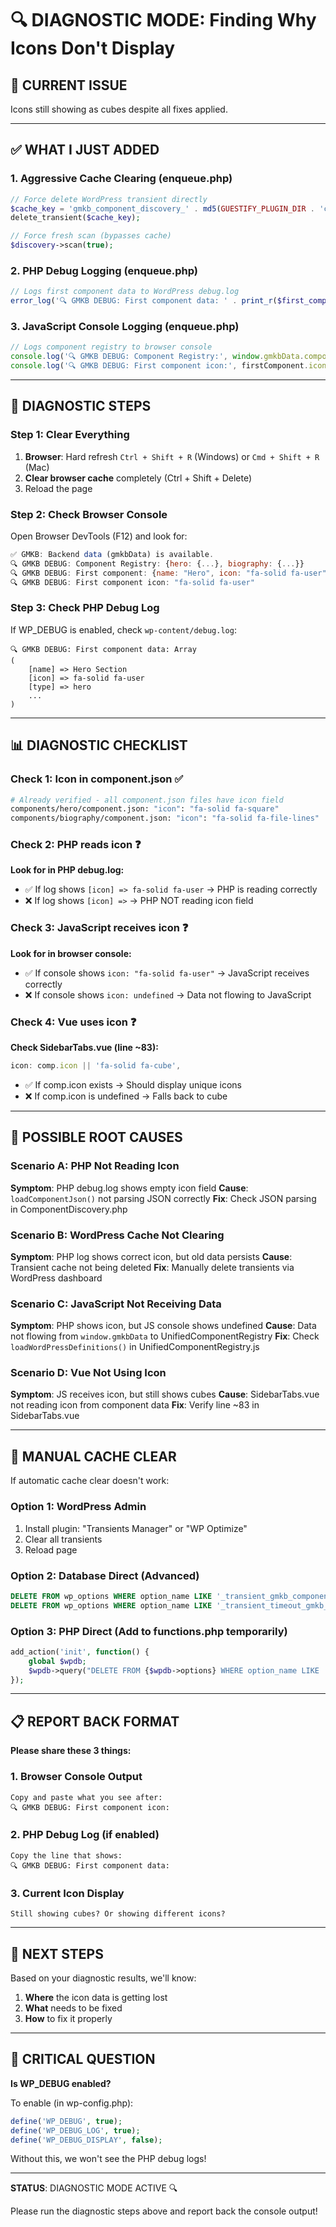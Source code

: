 # 🔍 DIAGNOSTIC MODE: Finding Why Icons Don't Display

## 🚨 CURRENT ISSUE
Icons still showing as cubes despite all fixes applied.

---

## ✅ WHAT I JUST ADDED

### 1. Aggressive Cache Clearing (enqueue.php)
```php
// Force delete WordPress transient directly
$cache_key = 'gmkb_component_discovery_' . md5(GUESTIFY_PLUGIN_DIR . 'components/');
delete_transient($cache_key);

// Force fresh scan (bypasses cache)
$discovery->scan(true);
```

### 2. PHP Debug Logging (enqueue.php)
```php
// Logs first component data to WordPress debug.log
error_log('🔍 GMKB DEBUG: First component data: ' . print_r($first_component, true));
```

### 3. JavaScript Console Logging (enqueue.php)
```javascript
// Logs component registry to browser console
console.log('🔍 GMKB DEBUG: Component Registry:', window.gmkbData.componentRegistry);
console.log('🔍 GMKB DEBUG: First component icon:', firstComponent.icon);
```

---

## 🧪 DIAGNOSTIC STEPS

### Step 1: Clear Everything
1. **Browser**: Hard refresh `Ctrl + Shift + R` (Windows) or `Cmd + Shift + R` (Mac)
2. **Clear browser cache** completely (Ctrl + Shift + Delete)
3. Reload the page

### Step 2: Check Browser Console
Open Browser DevTools (F12) and look for:

```javascript
✅ GMKB: Backend data (gmkbData) is available.
🔍 GMKB DEBUG: Component Registry: {hero: {...}, biography: {...}}
🔍 GMKB DEBUG: First component: {name: "Hero", icon: "fa-solid fa-user", ...}
🔍 GMKB DEBUG: First component icon: "fa-solid fa-user"
```

### Step 3: Check PHP Debug Log
If WP_DEBUG is enabled, check `wp-content/debug.log`:

```
🔍 GMKB DEBUG: First component data: Array
(
    [name] => Hero Section
    [icon] => fa-solid fa-user
    [type] => hero
    ...
)
```

---

## 📊 DIAGNOSTIC CHECKLIST

### Check 1: Icon in component.json ✅
```bash
# Already verified - all component.json files have icon field
components/hero/component.json: "icon": "fa-solid fa-square"
components/biography/component.json: "icon": "fa-solid fa-file-lines"
```

### Check 2: PHP reads icon ❓
**Look for in PHP debug.log:**
- ✅ If log shows `[icon] => fa-solid fa-user` → PHP is reading correctly
- ❌ If log shows `[icon] =>` → PHP NOT reading icon field

### Check 3: JavaScript receives icon ❓
**Look for in browser console:**
- ✅ If console shows `icon: "fa-solid fa-user"` → JavaScript receives correctly
- ❌ If console shows `icon: undefined` → Data not flowing to JavaScript

### Check 4: Vue uses icon ❓
**Check SidebarTabs.vue (line ~83):**
```javascript
icon: comp.icon || 'fa-solid fa-cube',
```
- ✅ If comp.icon exists → Should display unique icons
- ❌ If comp.icon is undefined → Falls back to cube

---

## 🎯 POSSIBLE ROOT CAUSES

### Scenario A: PHP Not Reading Icon
**Symptom**: PHP debug.log shows empty icon field
**Cause**: `loadComponentJson()` not parsing JSON correctly
**Fix**: Check JSON parsing in ComponentDiscovery.php

### Scenario B: WordPress Cache Not Clearing
**Symptom**: PHP log shows correct icon, but old data persists
**Cause**: Transient cache not being deleted
**Fix**: Manually delete transients via WordPress dashboard

### Scenario C: JavaScript Not Receiving Data
**Symptom**: PHP shows icon, but JS console shows undefined
**Cause**: Data not flowing from `window.gmkbData` to UnifiedComponentRegistry
**Fix**: Check `loadWordPressDefinitions()` in UnifiedComponentRegistry.js

### Scenario D: Vue Not Using Icon
**Symptom**: JS receives icon, but still shows cubes
**Cause**: SidebarTabs.vue not reading icon from component data
**Fix**: Verify line ~83 in SidebarTabs.vue

---

## 🔧 MANUAL CACHE CLEAR

If automatic cache clear doesn't work:

### Option 1: WordPress Admin
1. Install plugin: "Transients Manager" or "WP Optimize"
2. Clear all transients
3. Reload page

### Option 2: Database Direct (Advanced)
```sql
DELETE FROM wp_options WHERE option_name LIKE '_transient_gmkb_component_discovery_%';
DELETE FROM wp_options WHERE option_name LIKE '_transient_timeout_gmkb_component_discovery_%';
```

### Option 3: PHP Direct (Add to functions.php temporarily)
```php
add_action('init', function() {
    global $wpdb;
    $wpdb->query("DELETE FROM {$wpdb->options} WHERE option_name LIKE '_transient_gmkb_component_discovery_%'");
});
```

---

## 📋 REPORT BACK FORMAT

**Please share these 3 things:**

### 1. Browser Console Output
```
Copy and paste what you see after:
🔍 GMKB DEBUG: First component icon:
```

### 2. PHP Debug Log (if enabled)
```
Copy the line that shows:
🔍 GMKB DEBUG: First component data:
```

### 3. Current Icon Display
```
Still showing cubes? Or showing different icons?
```

---

## 🎯 NEXT STEPS

Based on your diagnostic results, we'll know:
1. **Where** the icon data is getting lost
2. **What** needs to be fixed
3. **How** to fix it properly

---

## 🚨 CRITICAL QUESTION

**Is WP_DEBUG enabled?**

To enable (in wp-config.php):
```php
define('WP_DEBUG', true);
define('WP_DEBUG_LOG', true);
define('WP_DEBUG_DISPLAY', false);
```

Without this, we won't see the PHP debug logs!

---

**STATUS**: DIAGNOSTIC MODE ACTIVE 🔍

Please run the diagnostic steps above and report back the console output!
